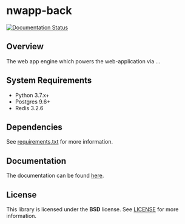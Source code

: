 # nwapp-back
[![Documentation Status](https://readthedocs.org/projects/nwapp-back/badge/?version=latest)](https://nwapp-back.readthedocs.io/en/latest/?badge=latest)

## Overview
The web app engine which powers the web-application via ...

## System Requirements
* Python 3.7.x+
* Postgres 9.6+
* Redis 3.2.6

## Dependencies
See [requirements.txt](https://github.com/over55/workery-django/blob/master/DEVELOPER_NOTES.md) for more information.

## Documentation
The documentation can be found [here](https://nwapp-back.readthedocs.io/en/latest/).

## License
This library is licensed under the **BSD** license. See [LICENSE](LICENSE) for more information.
